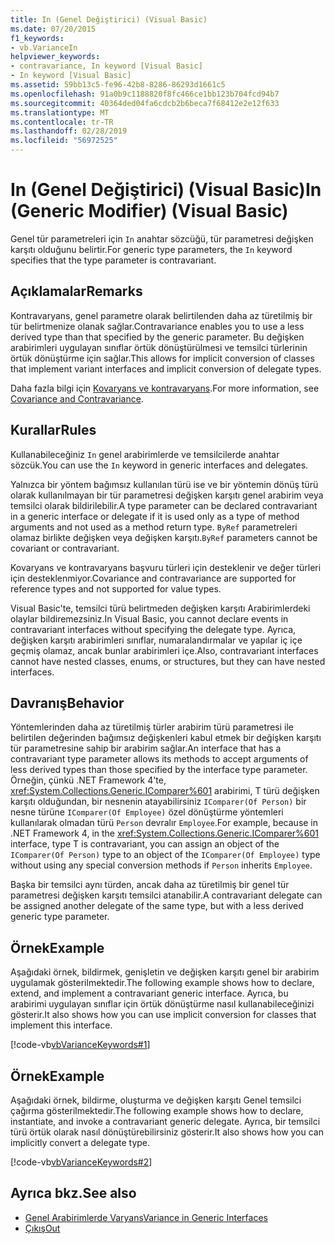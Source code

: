 ```yaml
---
title: In (Genel Değiştirici) (Visual Basic)
ms.date: 07/20/2015
f1_keywords:
- vb.VarianceIn
helpviewer_keywords:
- contravariance, In keyword [Visual Basic]
- In keyword [Visual Basic]
ms.assetid: 59bb13c5-fe96-42b8-8286-86293d1661c5
ms.openlocfilehash: 91a0b9c1188820f8fc466ce1bb123b704fcd94b7
ms.sourcegitcommit: 40364ded04fa6cdcb2b6beca7f68412e2e12f633
ms.translationtype: MT
ms.contentlocale: tr-TR
ms.lasthandoff: 02/28/2019
ms.locfileid: "56972525"
---
```

# <a name="in-generic-modifier-visual-basic"></a><span data-ttu-id="be8a8-102">In (Genel Değiştirici) (Visual Basic)</span><span class="sxs-lookup"><span data-stu-id="be8a8-102">In (Generic Modifier) (Visual Basic)</span></span>
<span data-ttu-id="be8a8-103">Genel tür parametreleri için `In` anahtar sözcüğü, tür parametresi değişken karşıtı olduğunu belirtir.</span><span class="sxs-lookup"><span data-stu-id="be8a8-103">For generic type parameters, the `In` keyword specifies that the type parameter is contravariant.</span></span>  
  
## <a name="remarks"></a><span data-ttu-id="be8a8-104">Açıklamalar</span><span class="sxs-lookup"><span data-stu-id="be8a8-104">Remarks</span></span>  
 <span data-ttu-id="be8a8-105">Kontravaryans, genel parametre olarak belirtilenden daha az türetilmiş bir tür belirtmenize olanak sağlar.</span><span class="sxs-lookup"><span data-stu-id="be8a8-105">Contravariance enables you to use a less derived type than that specified by the generic parameter.</span></span> <span data-ttu-id="be8a8-106">Bu değişken arabirimleri uygulayan sınıflar örtük dönüştürülmesi ve temsilci türlerinin örtük dönüştürme için sağlar.</span><span class="sxs-lookup"><span data-stu-id="be8a8-106">This allows for implicit conversion of classes that implement variant interfaces and implicit conversion of delegate types.</span></span>  
  
 <span data-ttu-id="be8a8-107">Daha fazla bilgi için [Kovaryans ve kontravaryans](../../programming-guide/concepts/covariance-contravariance/index.md).</span><span class="sxs-lookup"><span data-stu-id="be8a8-107">For more information, see [Covariance and Contravariance](../../programming-guide/concepts/covariance-contravariance/index.md).</span></span>  
  
## <a name="rules"></a><span data-ttu-id="be8a8-108">Kurallar</span><span class="sxs-lookup"><span data-stu-id="be8a8-108">Rules</span></span>  
 <span data-ttu-id="be8a8-109">Kullanabileceğiniz `In` genel arabirimlerde ve temsilcilerde anahtar sözcük.</span><span class="sxs-lookup"><span data-stu-id="be8a8-109">You can use the `In` keyword in generic interfaces and delegates.</span></span>  
  
 <span data-ttu-id="be8a8-110">Yalnızca bir yöntem bağımsız kullanılan türü ise ve bir yöntemin dönüş türü olarak kullanılmayan bir tür parametresi değişken karşıtı genel arabirim veya temsilci olarak bildirilebilir.</span><span class="sxs-lookup"><span data-stu-id="be8a8-110">A type parameter can be declared contravariant in a generic interface or delegate if it is used only as a type of method arguments and not used as a method return type.</span></span> <span data-ttu-id="be8a8-111">`ByRef` parametreleri olamaz birlikte değişken veya değişken karşıtı.</span><span class="sxs-lookup"><span data-stu-id="be8a8-111">`ByRef` parameters cannot be covariant or contravariant.</span></span>  
  
 <span data-ttu-id="be8a8-112">Kovaryans ve kontravaryans başvuru türleri için desteklenir ve değer türleri için desteklenmiyor.</span><span class="sxs-lookup"><span data-stu-id="be8a8-112">Covariance and contravariance are supported for reference types and not supported for value types.</span></span>  
  
 <span data-ttu-id="be8a8-113">Visual Basic'te, temsilci türü belirtmeden değişken karşıtı Arabirimlerdeki olaylar bildiremezsiniz.</span><span class="sxs-lookup"><span data-stu-id="be8a8-113">In Visual Basic, you cannot declare events in contravariant interfaces without specifying the delegate type.</span></span> <span data-ttu-id="be8a8-114">Ayrıca, değişken karşıtı arabirimleri sınıflar, numaralandırmalar ve yapılar iç içe geçmiş olamaz, ancak bunlar arabirimleri içe.</span><span class="sxs-lookup"><span data-stu-id="be8a8-114">Also, contravariant interfaces cannot have nested classes, enums, or structures, but they can have nested interfaces.</span></span>  
  
## <a name="behavior"></a><span data-ttu-id="be8a8-115">Davranış</span><span class="sxs-lookup"><span data-stu-id="be8a8-115">Behavior</span></span>  
 <span data-ttu-id="be8a8-116">Yöntemlerinden daha az türetilmiş türler arabirim türü parametresi ile belirtilen değerinden bağımsız değişkenleri kabul etmek bir değişken karşıtı tür parametresine sahip bir arabirim sağlar.</span><span class="sxs-lookup"><span data-stu-id="be8a8-116">An interface that has a contravariant type parameter allows its methods to accept arguments of less derived types than those specified by the interface type parameter.</span></span> <span data-ttu-id="be8a8-117">Örneğin, çünkü .NET Framework 4'te, <xref:System.Collections.Generic.IComparer%601> arabirimi, T türü değişken karşıtı olduğundan, bir nesnenin atayabilirsiniz `IComparer(Of Person)` bir nesne türüne `IComparer(Of Employee)` özel dönüştürme yöntemleri kullanılarak olmadan türü `Person` devralır `Employee`.</span><span class="sxs-lookup"><span data-stu-id="be8a8-117">For example, because in .NET Framework 4, in the <xref:System.Collections.Generic.IComparer%601> interface, type T is contravariant, you can assign an object of the `IComparer(Of Person)` type to an object of the `IComparer(Of Employee)` type without using any special conversion methods if `Person` inherits `Employee`.</span></span>  
  
 <span data-ttu-id="be8a8-118">Başka bir temsilci aynı türden, ancak daha az türetilmiş bir genel tür parametresi değişken karşıtı temsilci atanabilir.</span><span class="sxs-lookup"><span data-stu-id="be8a8-118">A contravariant delegate can be assigned another delegate of the same type, but with a less derived generic type parameter.</span></span>  
  
## <a name="example"></a><span data-ttu-id="be8a8-119">Örnek</span><span class="sxs-lookup"><span data-stu-id="be8a8-119">Example</span></span>  
 <span data-ttu-id="be8a8-120">Aşağıdaki örnek, bildirmek, genişletin ve değişken karşıtı genel bir arabirim uygulamak gösterilmektedir.</span><span class="sxs-lookup"><span data-stu-id="be8a8-120">The following example shows how to declare, extend, and implement a contravariant generic interface.</span></span> <span data-ttu-id="be8a8-121">Ayrıca, bu arabirimi uygulayan sınıflar için örtük dönüştürme nasıl kullanabileceğinizi gösterir.</span><span class="sxs-lookup"><span data-stu-id="be8a8-121">It also shows how you can use implicit conversion for classes that implement this interface.</span></span>  
  
 [!code-vb[vbVarianceKeywords#1](~/samples/snippets/visualbasic/VS_Snippets_VBCSharp/vbvariancekeywords/vb/module1.vb#1)]  
  
## <a name="example"></a><span data-ttu-id="be8a8-122">Örnek</span><span class="sxs-lookup"><span data-stu-id="be8a8-122">Example</span></span>  
 <span data-ttu-id="be8a8-123">Aşağıdaki örnek, bildirme, oluşturma ve değişken karşıtı Genel temsilci çağırma gösterilmektedir.</span><span class="sxs-lookup"><span data-stu-id="be8a8-123">The following example shows how to declare, instantiate, and invoke a contravariant generic delegate.</span></span> <span data-ttu-id="be8a8-124">Ayrıca, bir temsilci türü örtük olarak nasıl dönüştürebilirsiniz gösterir.</span><span class="sxs-lookup"><span data-stu-id="be8a8-124">It also shows how you can implicitly convert a delegate type.</span></span>  
  
 [!code-vb[vbVarianceKeywords#2](~/samples/snippets/visualbasic/VS_Snippets_VBCSharp/vbvariancekeywords/vb/module1.vb#2)]  
  
## <a name="see-also"></a><span data-ttu-id="be8a8-125">Ayrıca bkz.</span><span class="sxs-lookup"><span data-stu-id="be8a8-125">See also</span></span>
- [<span data-ttu-id="be8a8-126">Genel Arabirimlerde Varyans</span><span class="sxs-lookup"><span data-stu-id="be8a8-126">Variance in Generic Interfaces</span></span>](../../programming-guide/concepts/covariance-contravariance/variance-in-generic-interfaces.md)
- [<span data-ttu-id="be8a8-127">Çıkış</span><span class="sxs-lookup"><span data-stu-id="be8a8-127">Out</span></span>](../../../visual-basic/language-reference/modifiers/out-generic-modifier.md)
